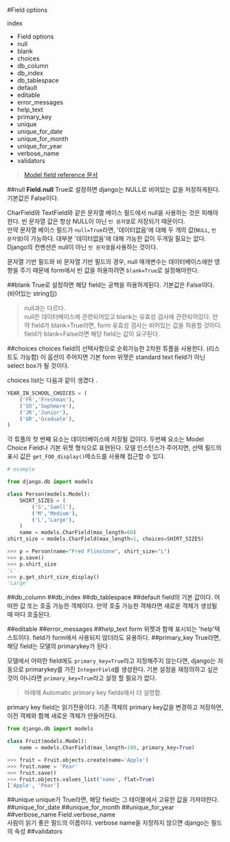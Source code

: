 #Field options

index

- Field options
 - null
 - blank
 - choices
 - db\_column
 - db\_index
 - db\_tablespace
 - default
 - editable
 - error\_messages
 - help\_text
 - primary_key
 - unique
 - unique\_for\_date
 - unique\_for\_month
 - unique\_for\_year
 - verbose\_name
 - validators


>[Model field reference 문서](https://docs.djangoproject.com/en/1.10/ref/models/fields/)

##null
**Field.null**
True로 설정하면 django는 NULL로 비어있는 값을 저장하게된다. 기본값은 False이다.  

CharField와 TextField와 같은 문자열 베이스 필드에서 null을 사용하는 것은 피해야한다. 빈 문자열 값은 항상 NULL이 아닌 `빈 문자열`로 저장되기 때문이다.  
만약 문자열 베이스 필드가 `null=True`라면, '데이터없음'에 대해 두 개의 값(`NULL`, `빈 문자열`)이 가능하다. 대부분 '데이터없음'에 대해 가능한 값이 두개일 필요는 없다. Django의 컨벤션은 null이 아닌 `빈 문자열`을사용하는 것이다. 

문자열 기반 필드와 비 문자열 기반 필드의 경우, null 매개변수는 데이터베이스에만 영향을 주기 때문에 form에서 빈 값을 허용하려면 `blank=True`로 설정해야한다.

##blank
True로 설정하면 해당 field는 공백을 허용하게된다. 기본값은 False이다. (비어있는 string임)

>null과는 다르다.   
>null은 데이터베이스에 관련되어있고 blank는 유효성 검사에 관련되어있다. 만약 field가 blank=True라면, form 유효성 검사는 비어있는 값을 허용할 것이다. field가 blank=False라면 해당 field는 값이 요구된다.

##choices
choices field의 선택사항으로 순회가능한 2차원 튜플을 사용한다. (리스트도 가능함)
이 옵션이 주어지면 기본 form 위젯은 standard text field가 아닌 select box가 될 것이다. 

choices list는 다음과 같이 생겼다 .

```python 
YEAR_IN_SCHOOL_CHOICES = (
	('FR','Freshman'),
	('SO','Sophmore'),
	('JR','Junior'),
	('GR','Graduate'),	
)
```
각 튜플의 첫 번째 요소는 데이터베이스에 저장될 값이다. 두번째 요소는 Model Choice Field나 기본 위젯 형식으로 표현된다. 모델 인스턴스가 주어지면, 선택 필드의 표시 값은 `get_FOO_display()`메소드를 사용해 접근할 수 있다.

```python
# example

from django.db import models

class Person(models.Model):
	SHIRT_SIZES = (
		('S','Samll'),
		('M','Medium'),
		('L','Large'),
	)
	name = models.CharField(max_length=60)
shirt_size = models.CharField(max_length=1, choices=SHIRT_SIZES)
```

```python
>>> p = Person(name="Fred Flinstone", shirt_size="L")
>>> p.save()
>>> p.shirt_size
'L'
>>> p.get_shirt_size_display()
'Large'
```
##db\_column
##db\_index
##db\_tablespace
##default
field의 기본 값이다. 어떠한 값 또는 호출 가능한 객체이다. 만약 호출 가능한 객체라면 새로운 객체가 생성될 때 마다 호출된다.

##editable
##error\_messages
##help\_text
form 위젯과 함께 표시되는 'help'텍스트이다. field가 form에서 사용되지 않더라도 유용하다.
##primary\_key
True라면, 해당 field는 모델의 primarykey가 된다 .

모델에서 어떠한 field에도 `primary_key=True`라고 지정해주지 않는다면, django는 자동으로 primarykey를 가진 `IntegerField`를 생성한다. 기본 설정을 재정의하고 싶은 것이 아니라면 `primary_key=True`라고 설정 할 필요가 없다.   
>아래에  Automatic primary key fields에서 더 설명함.

primary key field는 읽기전용이다. 
기존 객체의 primary key값을 변경하고 저장하면, 이전 객체와 함께 새로운 객체가 만들어진다.

```python
from django.db import models

class Fruit(models.Model):
	name = models.CharField(max_length=100, primary_key=True)
```

```python
>>> fruit = Fruit.objects.create(name='Apple')
>>> fruit.name = 'Pear'
>>> fruit.save()
>>> Fruit.objects.values_list('name', flat=True)
['Apple', 'Pear']
```
##unique
unique가 True라면, 해당 field는 그 테이블에서 고유한 값을 가져야한다.
##unique\_for_date
##unique\_for_month
##unique\_for\_year
##verbose\_name
Field.verbose_name  
사람이 읽기 좋은 필드의 이름이다. verbose name을 지정하지 않으면 django는 필드의 속성 
##validators 